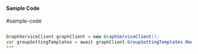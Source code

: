 #### Sample Code
#sample-code 

```C#

GraphServiceClient graphClient = new GraphServiceClient();
var groupSettingTemplates = await graphClient.GroupSettingTemplates.Request().GetAsync();
*** 

```